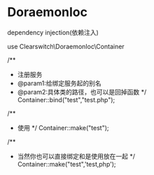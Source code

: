 # DoraemonIoc
dependency injection(依赖注入)

use Clearswitch\DoraemonIoc\Container

/**
 * 注册服务
 * @param1:给绑定服务起的别名
 * @param2:具体类的路径，也可以是回掉函数
 */
 Container::bind("test","test.php");
 
 /**
 * 使用
 */
 Container::make("test");
 
 /**
 * 当然你也可以直接绑定和是使用放在一起
 */
  Container::make("test",'test,php');
 
